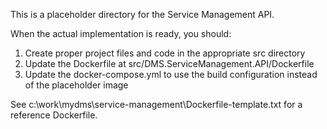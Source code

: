 This is a placeholder directory for the Service Management API.

When the actual implementation is ready, you should:

1. Create proper project files and code in the appropriate src directory
2. Update the Dockerfile at src/DMS.ServiceManagement.API/Dockerfile
3. Update the docker-compose.yml to use the build configuration instead of the placeholder image

See c:\work\mydms\service-management\Dockerfile-template.txt for a reference Dockerfile.
